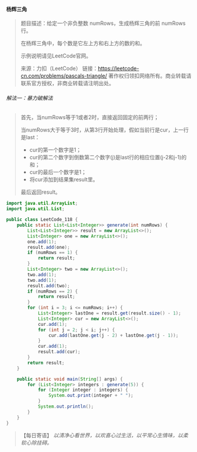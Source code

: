 #### 杨辉三角

> 题目描述：给定一个非负整数 numRows，生成杨辉三角的前 numRows 行。
>
> 在杨辉三角中，每个数是它左上方和右上方的数的和。
>
> 示例说明请见LeetCode官网。
>
> 来源：力扣（LeetCode）
> 链接：https://leetcode-cn.com/problems/pascals-triangle/
> 著作权归领扣网络所有。商业转载请联系官方授权，非商业转载请注明出处。

###### 解法一：暴力破解法

> 首先，当numRows等于1或者2时，直接返回固定的前两行；
>
> 当numRows大于等于3时，从第3行开始处理，假如当前行是cur，上一行是last：
>
> - cur的第一个数字是1；
> - cur的第二个数字到倒数第二个数字(j)是last行的相应位置(j-2和j-1)的和；
> - cur的最后一个数字是1；
> - 将cur添加到结果集result里。
>
> 最后返回result。

```java
import java.util.ArrayList;
import java.util.List;

public class LeetCode_118 {
    public static List<List<Integer>> generate(int numRows) {
        List<List<Integer>> result = new ArrayList<>();
        List<Integer> one = new ArrayList<>();
        one.add(1);
        result.add(one);
        if (numRows == 1) {
            return result;
        }
        List<Integer> two = new ArrayList<>();
        two.add(1);
        two.add(1);
        result.add(two);
        if (numRows == 2) {
            return result;
        }
        for (int i = 3; i <= numRows; i++) {
            List<Integer> lastOne = result.get(result.size() - 1);
            List<Integer> cur = new ArrayList<>();
            cur.add(1);
            for (int j = 2; j < i; j++) {
                cur.add(lastOne.get(j - 2) + lastOne.get(j - 1));
            }
            cur.add(1);
            result.add(cur);
        }
        return result;
    }

    public static void main(String[] args) {
        for (List<Integer> integers : generate(5)) {
            for (Integer integer : integers) {
                System.out.print(integer + " ");
            }
            System.out.println();
        }
    }
}
```

> 【每日寄语】 *以清净心看世界，以欢喜心过生活，以平常心生情味，以柔软心除挂碍。* 

